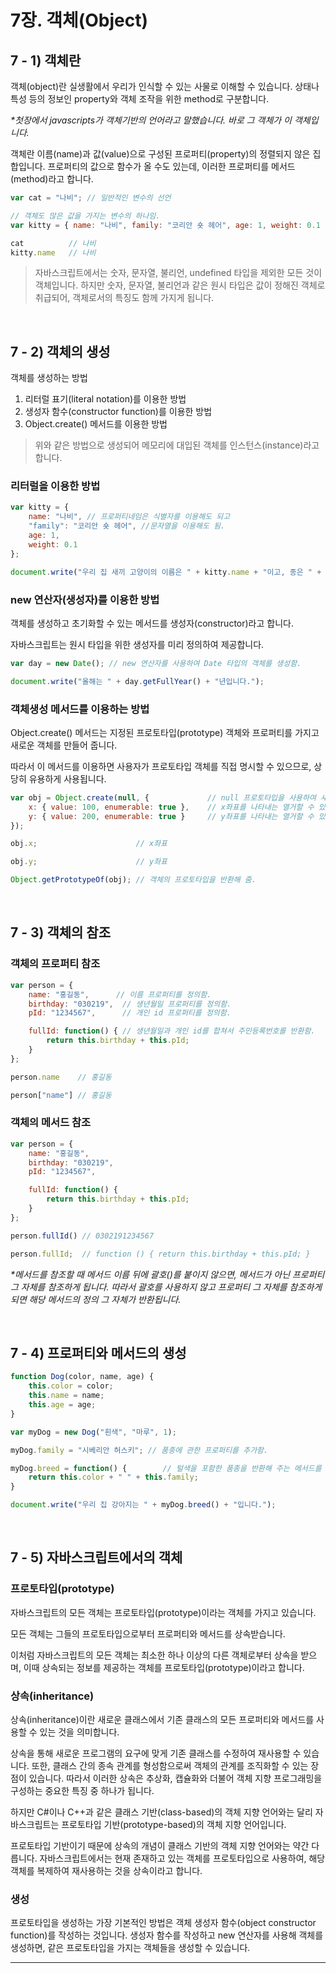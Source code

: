 # 7장. 객체(Object)

## 7 - 1) 객체란

객체(object)란 실생활에서 우리가 인식할 수 있는 사물로 이해할 수 있습니다.
상태나 특성 등의 정보인 property와 객체 조작을 위한 method로 구분합니다.

_*첫장에서 javascripts가 객체기반의 언어라고 말했습니다. 바로 그 객체가 이 객체입니다._

객체란 이름(name)과 값(value)으로 구성된 프로퍼티(property)의 정렬되지 않은 집합입니다.
프로퍼티의 값으로 함수가 올 수도 있는데, 이러한 프로퍼티를 메서드(method)라고 합니다.

```JAVASCRIPT
var cat = "나비"; // 일반적인 변수의 선언

// 객체도 많은 값을 가지는 변수의 하나임.
var kitty = { name: "나비", family: "코리안 숏 헤어", age: 1, weight: 0.1 };

cat          // 나비
kitty.name   // 나비
```

>자바스크립트에서는 숫자, 문자열, 불리언, undefined 타입을 제외한 모든 것이 객체입니다.
하지만 숫자, 문자열, 불리언과 같은 원시 타입은 값이 정해진 객체로 취급되어, 객체로서의 특징도 함께 가지게 됩니다.

<br/>

## 7 - 2) 객체의 생성

객체를 생성하는 방법

1. 리터럴 표기(literal notation)를 이용한 방법
2. 생성자 함수(constructor function)를 이용한 방법
3. Object.create() 메서드를 이용한 방법

>위와 같은 방법으로 생성되어 메모리에 대입된 객체를 인스턴스(instance)라고 합니다.

### 리터럴을 이용한 방법
```JAVASCRIPT
var kitty = {
    name: "나비", // 프로퍼티네임은 식별자를 이용해도 되고 
    "family": "코리안 숏 헤어", //문자열을 이용해도 됨.
    age: 1,
    weight: 0.1
};

document.write("우리 집 새끼 고양이의 이름은 " + kitty.name + "이고, 종은 " + kitty.family + "입니다.");
```

### new 연산자(생성자)를 이용한 방법

객체를 생성하고 초기화할 수 있는 메서드를 생성자(constructor)라고 합니다.

자바스크립트는 원시 타입을 위한 생성자를 미리 정의하여 제공합니다.
```JAVASCRIPT
var day = new Date(); // new 연산자를 사용하여 Date 타입의 객체를 생성함.

document.write("올해는 " + day.getFullYear() + "년입니다.");
```

### 객체생성 메서드를 이용하는 방법

Object.create() 메서드는 지정된 프로토타입(prototype) 객체와 프로퍼티를 가지고 새로운 객체를 만들어 줍니다.

따라서 이 메서드를 이용하면 사용자가 프로토타입 객체를 직접 명시할 수 있으므로, 상당히 유용하게 사용됩니다.

```JAVASCRIPT
var obj = Object.create(null, {             // null 프로토타입을 사용하여 새로운 객체를 만들고
    x: { value: 100, enumerable: true },    // x좌표를 나타내는 열거할 수 있는 프로퍼티와
    y: { value: 200, enumerable: true }     // y좌표를 나타내는 열거할 수 있는 프로퍼티를 추가함.
});

obj.x;                      // x좌표

obj.y;                      // y좌표 

Object.getPrototypeOf(obj); // 객체의 프로토타입을 반환해 줌.
```

<br/>

## 7 - 3) 객체의 참조

### 객체의 프로퍼티 참조
```JAVASCRIPT
var person = {
    name: "홍길동",      // 이름 프로퍼티를 정의함.
    birthday: "030219",  // 생년월일 프로퍼티를 정의함.
    pId: "1234567",      // 개인 id 프로퍼티를 정의함.

    fullId: function() { // 생년월일과 개인 id를 합쳐서 주민등록번호를 반환함.
        return this.birthday + this.pId;
    }
};

person.name    // 홍길동

person["name"] // 홍길동
```

### 객체의 메서드 참조
```JAVASCRIPT
var person = {
    name: "홍길동",
    birthday: "030219",
    pId: "1234567",

    fullId: function() {
        return this.birthday + this.pId;
    }
};

person.fullId() // 0302191234567

person.fullId;  // function () { return this.birthday + this.pId; } 
```
_*메서드를 참조할 때 메서드 이름 뒤에 괄호()를 붙이지 않으면, 메서드가 아닌 프로퍼티 그 자체를 참조하게 됩니다.
따라서 괄호를 사용하지 않고 프로퍼티 그 자체를 참조하게 되면 해당 메서드의 정의 그 자체가 반환됩니다._

<br/>

## 7 - 4) 프로퍼티와 메서드의 생성

```JAVASCRIPT
function Dog(color, name, age) {
    this.color = color;
    this.name = name;
    this.age = age;
}

var myDog = new Dog("흰색", "마루", 1);

myDog.family = "시베리안 허스키"; // 품종에 관한 프로퍼티를 추가함.

myDog.breed = function() {        // 털색을 포함한 품종을 반환해 주는 메서드를 추가함.
    return this.color + " " + this.family;
}

document.write("우리 집 강아지는 " + myDog.breed() + "입니다.");
```

<br/>

## 7 - 5) 자바스크립트에서의 객체

###  프로토타입(prototype)

자바스크립트의 모든 객체는 프로토타입(prototype)이라는 객체를 가지고 있습니다.

모든 객체는 그들의 프로토타입으로부터 프로퍼티와 메서드를 상속받습니다.

이처럼 자바스크립트의 모든 객체는 최소한 하나 이상의 다른 객체로부터 상속을 받으며, 이때 상속되는 정보를 제공하는 객체를 프로토타입(prototype)이라고 합니다.

### 상속(inheritance)
상속(inheritance)이란 새로운 클래스에서 기존 클래스의 모든 프로퍼티와 메서드를 사용할 수 있는 것을 의미합니다.

상속을 통해 새로운 프로그램의 요구에 맞게 기존 클래스를 수정하여 재사용할 수 있습니다.
또한, 클래스 간의 종속 관계를 형성함으로써 객체의 관계를 조직화할 수 있는 장점이 있습니다.
따라서 이러한 상속은 추상화, 캡슐화와 더불어 객체 지향 프로그래밍을 구성하는 중요한 특징 중 하나가 됩니다.

하지만 C#이나 C++과 같은 클래스 기반(class-based)의 객체 지향 언어와는 달리 자바스크립트는 프로토타입 기반(prototype-based)의 객체 지향 언어입니다.

프로토타입 기반이기 때문에 상속의 개념이 클래스 기반의 객체 지향 언어와는 약간 다릅니다.
자바스크립트에서는 현재 존재하고 있는 객체를 프로토타입으로 사용하여, 해당 객체를 복제하여 재사용하는 것을 상속이라고 합니다.

### 생성

프로토타입을 생성하는 가장 기본적인 방법은 객체 생성자 함수(object constructor function)를 작성하는 것입니다.
생성자 함수를 작성하고 new 연산자를 사용해 객체를 생성하면, 같은 프로토타입을 가지는 객체들을 생성할 수 있습니다.

***

